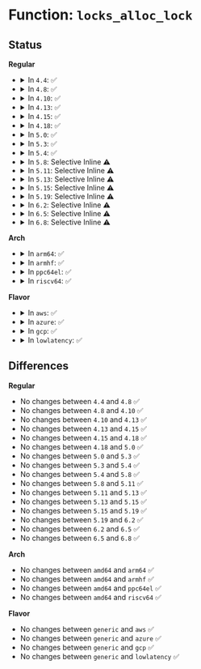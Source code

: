 # Function: <code>locks_alloc_lock</code>

## Status
<b>Regular</b>
<ul>
<li>
<details>
<summary>In <code>4.4</code>: ✅</summary>

```c
struct file_lock *locks_alloc_lock();
```

**Collision:** Unique Global

**Inline:** No

**Transformation:** False

**Instances:**

```
In fs/locks.c (ffffffff8125f730)
Location: fs/locks.c:256
Inline: False
Direct callers:
  - fs/locks.c:lease_alloc
  - fs/locks.c:__posix_lock_file
  - fs/locks.c:__posix_lock_file
  - fs/locks.c:flock_lock_inode
  - fs/locks.c:SyS_flock
  - fs/locks.c:fcntl_setlk
```
**Symbols:**

```
ffffffff8125f730-ffffffff8125f798: locks_alloc_lock (STB_GLOBAL)
```
</details>
</li>
<li>
<details>
<summary>In <code>4.8</code>: ✅</summary>

```c
struct file_lock *locks_alloc_lock();
```

**Collision:** Unique Global

**Inline:** No

**Transformation:** False

**Instances:**

```
In fs/locks.c (ffffffff8128b830)
Location: fs/locks.c:283
Inline: False
Direct callers:
  - fs/locks.c:fcntl_setlk
  - fs/locks.c:SyS_flock
  - fs/locks.c:posix_lock_inode
  - fs/locks.c:posix_lock_inode
  - fs/locks.c:flock_lock_inode
  - fs/locks.c:lease_alloc
```
**Symbols:**

```
ffffffff8128b830-ffffffff8128b898: locks_alloc_lock (STB_GLOBAL)
```
</details>
</li>
<li>
<details>
<summary>In <code>4.10</code>: ✅</summary>

```c
struct file_lock *locks_alloc_lock();
```

**Collision:** Unique Global

**Inline:** No

**Transformation:** False

**Instances:**

```
In fs/locks.c (ffffffff812a0630)
Location: fs/locks.c:293
Inline: False
Direct callers:
  - fs/locks.c:fcntl_setlk
  - fs/locks.c:SyS_flock
  - fs/locks.c:posix_lock_inode
  - fs/locks.c:posix_lock_inode
  - fs/locks.c:flock_lock_inode
  - fs/locks.c:lease_alloc
```
**Symbols:**

```
ffffffff812a0630-ffffffff812a0698: locks_alloc_lock (STB_GLOBAL)
```
</details>
</li>
<li>
<details>
<summary>In <code>4.13</code>: ✅</summary>

```c
struct file_lock *locks_alloc_lock();
```

**Collision:** Unique Global

**Inline:** No

**Transformation:** False

**Instances:**

```
In fs/locks.c (ffffffff812af470)
Location: fs/locks.c:293
Inline: False
Direct callers:
  - fs/locks.c:fcntl_setlk
  - fs/locks.c:SyS_flock
  - fs/locks.c:posix_lock_inode
  - fs/locks.c:posix_lock_inode
  - fs/locks.c:flock_lock_inode
  - fs/locks.c:lease_alloc
```
**Symbols:**

```
ffffffff812af470-ffffffff812af4dc: locks_alloc_lock (STB_GLOBAL)
```
</details>
</li>
<li>
<details>
<summary>In <code>4.15</code>: ✅</summary>

```c
struct file_lock *locks_alloc_lock();
```

**Collision:** Unique Global

**Inline:** No

**Transformation:** False

**Instances:**

```
In fs/locks.c (ffffffff812d2ef0)
Location: fs/locks.c:310
Inline: False
Direct callers:
  - fs/locks.c:fcntl_setlk
  - fs/locks.c:fcntl_getlk
  - fs/locks.c:SyS_flock
  - fs/locks.c:posix_lock_inode
  - fs/locks.c:posix_lock_inode
  - fs/locks.c:flock_lock_inode
  - fs/locks.c:lease_alloc
```
**Symbols:**

```
ffffffff812d2ef0-ffffffff812d2f5c: locks_alloc_lock (STB_GLOBAL)
```
</details>
</li>
<li>
<details>
<summary>In <code>4.18</code>: ✅</summary>

```c
struct file_lock *locks_alloc_lock();
```

**Collision:** Unique Global

**Inline:** No

**Transformation:** False

**Instances:**

```
In fs/locks.c (ffffffff812fd7e0)
Location: fs/locks.c:310
Inline: False
Direct callers:
  - fs/locks.c:fcntl_setlk
  - fs/locks.c:fcntl_getlk
  - fs/locks.c:__ia32_sys_flock
  - fs/locks.c:__x64_sys_flock
  - fs/locks.c:posix_lock_inode
  - fs/locks.c:posix_lock_inode
  - fs/locks.c:flock_lock_inode
  - fs/locks.c:lease_alloc
```
**Symbols:**

```
ffffffff812fd7e0-ffffffff812fd848: locks_alloc_lock (STB_GLOBAL)
```
</details>
</li>
<li>
<details>
<summary>In <code>5.0</code>: ✅</summary>

```c
struct file_lock *locks_alloc_lock();
```

**Collision:** Unique Global

**Inline:** No

**Transformation:** False

**Instances:**

```
In fs/locks.c (ffffffff81313060)
Location: fs/locks.c:342
Inline: False
Direct callers:
  - fs/locks.c:fcntl_setlk
  - fs/locks.c:fcntl_getlk
  - fs/locks.c:posix_lock_inode
  - fs/locks.c:posix_lock_inode
  - fs/locks.c:flock_lock_inode
  - fs/locks.c:lease_alloc
  - fs/locks.c:flock_make_lock
```
**Symbols:**

```
ffffffff81313060-ffffffff813130d4: locks_alloc_lock (STB_GLOBAL)
```
</details>
</li>
<li>
<details>
<summary>In <code>5.3</code>: ✅</summary>

```c
struct file_lock *locks_alloc_lock();
```

**Collision:** Unique Global

**Inline:** No

**Transformation:** False

**Instances:**

```
In fs/locks.c (ffffffff8133a860)
Location: fs/locks.c:343
Inline: False
Direct callers:
  - fs/locks.c:fcntl_setlk
  - fs/locks.c:fcntl_getlk
  - fs/locks.c:posix_lock_inode
  - fs/locks.c:posix_lock_inode
  - fs/locks.c:flock_lock_inode
  - fs/locks.c:lease_alloc
  - fs/locks.c:flock_make_lock
```
**Symbols:**

```
ffffffff8133a860-ffffffff8133a8df: locks_alloc_lock (STB_GLOBAL)
```
</details>
</li>
<li>
<details>
<summary>In <code>5.4</code>: ✅</summary>

```c
struct file_lock *locks_alloc_lock();
```

**Collision:** Unique Global

**Inline:** No

**Transformation:** False

**Instances:**

```
In fs/locks.c (ffffffff81352d90)
Location: fs/locks.c:344
Inline: False
Direct callers:
  - fs/locks.c:fcntl_setlk
  - fs/locks.c:fcntl_getlk
  - fs/locks.c:posix_lock_inode
  - fs/locks.c:posix_lock_inode
  - fs/locks.c:flock_lock_inode
  - fs/locks.c:lease_alloc
  - fs/locks.c:flock_make_lock
```
**Symbols:**

```
ffffffff81352d90-ffffffff81352e0f: locks_alloc_lock (STB_GLOBAL)
```
</details>
</li>
<li>
<details>
<summary>In <code>5.8</code>: Selective Inline ⚠️</summary>

```c
struct file_lock *locks_alloc_lock();
```

**Collision:** Unique Global

**Inline:** Selective

**Transformation:** False

**Instances:**

```
In fs/locks.c (ffffffff8139dccd)
Location: fs/locks.c:344
Inline: True
Inline callers:
  - fs/locks.c:fcntl_setlk
  - fs/locks.c:fcntl_getlk
  - fs/locks.c:posix_lock_inode
  - fs/locks.c:posix_lock_inode
  - fs/locks.c:flock_lock_inode
  - fs/locks.c:lease_alloc
```
**Symbols:**

```
ffffffff81399dd0-ffffffff81399e51: locks_alloc_lock (STB_GLOBAL)
```
</details>
</li>
<li>
<details>
<summary>In <code>5.11</code>: Selective Inline ⚠️</summary>

```c
struct file_lock *locks_alloc_lock();
```

**Collision:** Unique Global

**Inline:** Selective

**Transformation:** False

**Instances:**

```
In fs/locks.c (ffffffff813af67d)
Location: fs/locks.c:344
Inline: True
Inline callers:
  - fs/locks.c:fcntl_setlk
  - fs/locks.c:fcntl_getlk
  - fs/locks.c:posix_lock_inode
  - fs/locks.c:posix_lock_inode
  - fs/locks.c:flock_lock_inode
  - fs/locks.c:lease_alloc
```
**Symbols:**

```
ffffffff813ab8c0-ffffffff813ab941: locks_alloc_lock (STB_GLOBAL)
```
</details>
</li>
<li>
<details>
<summary>In <code>5.13</code>: Selective Inline ⚠️</summary>

```c
struct file_lock *locks_alloc_lock();
```

**Collision:** Unique Global

**Inline:** Selective

**Transformation:** False

**Instances:**

```
In fs/locks.c (ffffffff813b693d)
Location: fs/locks.c:344
Inline: True
Inline callers:
  - fs/locks.c:fcntl_setlk
  - fs/locks.c:fcntl_getlk
  - fs/locks.c:posix_lock_inode
  - fs/locks.c:posix_lock_inode
  - fs/locks.c:flock_lock_inode
  - fs/locks.c:lease_alloc
```
**Symbols:**

```
ffffffff813b2e10-ffffffff813b2e91: locks_alloc_lock (STB_GLOBAL)
```
</details>
</li>
<li>
<details>
<summary>In <code>5.15</code>: Selective Inline ⚠️</summary>

```c
struct file_lock *locks_alloc_lock();
```

**Collision:** Unique Global

**Inline:** Selective

**Transformation:** False

**Instances:**

```
In fs/locks.c (ffffffff8140663d)
Location: fs/locks.c:344
Inline: True
Inline callers:
  - fs/locks.c:fcntl_setlk
  - fs/locks.c:fcntl_getlk
  - fs/locks.c:posix_lock_inode
  - fs/locks.c:posix_lock_inode
  - fs/locks.c:flock_lock_inode
  - fs/locks.c:lease_alloc
```
**Symbols:**

```
ffffffff81402b00-ffffffff81402b81: locks_alloc_lock (STB_GLOBAL)
```
</details>
</li>
<li>
<details>
<summary>In <code>5.19</code>: Selective Inline ⚠️</summary>

```c
struct file_lock *locks_alloc_lock();
```

**Collision:** Unique Global

**Inline:** Selective

**Transformation:** False

**Instances:**

```
In fs/locks.c (ffffffff8147b13d)
Location: fs/locks.c:268
Inline: True
Inline callers:
  - fs/locks.c:fcntl_setlk
  - fs/locks.c:fcntl_getlk
  - fs/locks.c:__do_sys_flock
  - fs/locks.c:fcntl_setlease
  - fs/locks.c:__break_lease
  - fs/locks.c:posix_lock_inode
  - fs/locks.c:posix_lock_inode
  - fs/locks.c:flock_lock_inode
```
**Symbols:**

```
ffffffff81477570-ffffffff814775f1: locks_alloc_lock (STB_GLOBAL)
```
</details>
</li>
<li>
<details>
<summary>In <code>6.2</code>: Selective Inline ⚠️</summary>

```c
struct file_lock *locks_alloc_lock();
```

**Collision:** Unique Global

**Inline:** Selective

**Transformation:** False

**Instances:**

```
In fs/locks.c (ffffffff8150dcbd)
Location: fs/locks.c:268
Inline: True
Inline callers:
  - fs/locks.c:fcntl_setlk
  - fs/locks.c:fcntl_getlk
  - fs/locks.c:fcntl_setlease
  - fs/locks.c:__break_lease
  - fs/locks.c:posix_lock_inode
  - fs/locks.c:posix_lock_inode
  - fs/locks.c:flock_lock_inode
```
**Symbols:**

```
ffffffff81509da0-ffffffff81509e21: locks_alloc_lock (STB_GLOBAL)
```
</details>
</li>
<li>
<details>
<summary>In <code>6.5</code>: Selective Inline ⚠️</summary>

```c
struct file_lock *locks_alloc_lock();
```

**Collision:** Unique Global

**Inline:** Selective

**Transformation:** False

**Instances:**

```
In fs/locks.c (ffffffff8154549d)
Location: fs/locks.c:269
Inline: True
Inline callers:
  - fs/locks.c:fcntl_setlk
  - fs/locks.c:fcntl_getlk
  - fs/locks.c:fcntl_setlease
  - fs/locks.c:__break_lease
  - fs/locks.c:posix_lock_inode
  - fs/locks.c:posix_lock_inode
  - fs/locks.c:flock_lock_inode
```
**Symbols:**

```
ffffffff81541520-ffffffff815415a1: locks_alloc_lock (STB_GLOBAL)
```
</details>
</li>
<li>
<details>
<summary>In <code>6.8</code>: Selective Inline ⚠️</summary>

```c
struct file_lock *locks_alloc_lock();
```

**Collision:** Unique Global

**Inline:** Selective

**Transformation:** False

**Instances:**

```
In fs/locks.c (ffffffff8157a9fd)
Location: fs/locks.c:268
Inline: True
Inline callers:
  - fs/locks.c:fcntl_setlk
  - fs/locks.c:fcntl_getlk
  - fs/locks.c:fcntl_setlease
  - fs/locks.c:__break_lease
  - fs/locks.c:posix_lock_inode
  - fs/locks.c:posix_lock_inode
  - fs/locks.c:flock_lock_inode
```
**Symbols:**

```
ffffffff81576a00-ffffffff81576a81: locks_alloc_lock (STB_GLOBAL)
```
</details>
</li>
</ul>
<b>Arch</b>
<ul>
<li>
<details>
<summary>In <code>arm64</code>: ✅</summary>

```c
struct file_lock *locks_alloc_lock();
```

**Collision:** Unique Global

**Inline:** No

**Transformation:** False

**Instances:**

```
In fs/locks.c (ffff8000104147f8)
Location: fs/locks.c:344
Inline: False
Direct callers:
  - fs/locks.c:fcntl_setlk
  - fs/locks.c:fcntl_getlk
  - fs/locks.c:posix_lock_inode
  - fs/locks.c:posix_lock_inode
  - fs/locks.c:flock_lock_inode
  - fs/locks.c:lease_alloc
  - fs/locks.c:flock_make_lock
```
**Symbols:**

```
ffff8000104147f8-ffff800010414874: locks_alloc_lock (STB_GLOBAL)
```
</details>
</li>
<li>
<details>
<summary>In <code>armhf</code>: ✅</summary>

```c
struct file_lock *locks_alloc_lock();
```

**Collision:** Unique Global

**Inline:** No

**Transformation:** False

**Instances:**

```
In fs/locks.c (c05e12e4)
Location: fs/locks.c:344
Inline: False
Direct callers:
  - fs/locks.c:fcntl_setlk64
  - fs/locks.c:fcntl_getlk64
  - fs/locks.c:fcntl_setlk
  - fs/locks.c:fcntl_getlk
  - fs/locks.c:posix_lock_inode
  - fs/locks.c:posix_lock_inode
  - fs/locks.c:flock_lock_inode
  - fs/locks.c:lease_alloc
  - fs/locks.c:flock_make_lock
```
**Symbols:**

```
c05e12e4-c05e1364: locks_alloc_lock (STB_GLOBAL)
```
</details>
</li>
<li>
<details>
<summary>In <code>ppc64el</code>: ✅</summary>

```c
struct file_lock *locks_alloc_lock();
```

**Collision:** Unique Global

**Inline:** No

**Transformation:** False

**Instances:**

```
In fs/locks.c (c000000000523ab0)
Location: fs/locks.c:344
Inline: False
Direct callers:
  - fs/locks.c:fcntl_setlk
  - fs/locks.c:fcntl_getlk
  - fs/locks.c:posix_lock_inode
  - fs/locks.c:posix_lock_inode
  - fs/locks.c:flock_lock_inode
  - fs/locks.c:lease_alloc
  - fs/locks.c:flock_make_lock
```
**Symbols:**

```
c000000000523ab0-c000000000523b50: locks_alloc_lock (STB_GLOBAL)
```
</details>
</li>
<li>
<details>
<summary>In <code>riscv64</code>: ✅</summary>

```c
struct file_lock *locks_alloc_lock();
```

**Collision:** Unique Global

**Inline:** No

**Transformation:** False

**Instances:**

```
In fs/locks.c (ffffffe0002bc544)
Location: fs/locks.c:344
Inline: False
Direct callers:
  - fs/locks.c:fcntl_setlk
  - fs/locks.c:fcntl_getlk
  - fs/locks.c:posix_lock_inode
  - fs/locks.c:posix_lock_inode
  - fs/locks.c:flock_lock_inode
  - fs/locks.c:lease_alloc
  - fs/locks.c:flock_make_lock
```
**Symbols:**

```
ffffffe0002bc544-ffffffe0002bc5ba: locks_alloc_lock (STB_GLOBAL)
```
</details>
</li>
</ul>
<b>Flavor</b>
<ul>
<li>
<details>
<summary>In <code>aws</code>: ✅</summary>

```c
struct file_lock *locks_alloc_lock();
```

**Collision:** Unique Global

**Inline:** No

**Transformation:** False

**Instances:**

```
In fs/locks.c (ffffffff8134b370)
Location: fs/locks.c:344
Inline: False
Direct callers:
  - fs/locks.c:fcntl_setlk
  - fs/locks.c:fcntl_getlk
  - fs/locks.c:posix_lock_inode
  - fs/locks.c:posix_lock_inode
  - fs/locks.c:flock_lock_inode
  - fs/locks.c:lease_alloc
  - fs/locks.c:flock_make_lock
```
**Symbols:**

```
ffffffff8134b370-ffffffff8134b3ef: locks_alloc_lock (STB_GLOBAL)
```
</details>
</li>
<li>
<details>
<summary>In <code>azure</code>: ✅</summary>

```c
struct file_lock *locks_alloc_lock();
```

**Collision:** Unique Global

**Inline:** No

**Transformation:** False

**Instances:**

```
In fs/locks.c (ffffffff8133c050)
Location: fs/locks.c:344
Inline: False
Direct callers:
  - fs/locks.c:fcntl_setlk
  - fs/locks.c:fcntl_getlk
  - fs/locks.c:posix_lock_inode
  - fs/locks.c:posix_lock_inode
  - fs/locks.c:flock_lock_inode
  - fs/locks.c:lease_alloc
  - fs/locks.c:flock_make_lock
```
**Symbols:**

```
ffffffff8133c050-ffffffff8133c0cf: locks_alloc_lock (STB_GLOBAL)
```
</details>
</li>
<li>
<details>
<summary>In <code>gcp</code>: ✅</summary>

```c
struct file_lock *locks_alloc_lock();
```

**Collision:** Unique Global

**Inline:** No

**Transformation:** False

**Instances:**

```
In fs/locks.c (ffffffff81348e40)
Location: fs/locks.c:344
Inline: False
Direct callers:
  - fs/locks.c:fcntl_setlk
  - fs/locks.c:fcntl_getlk
  - fs/locks.c:posix_lock_inode
  - fs/locks.c:posix_lock_inode
  - fs/locks.c:flock_lock_inode
  - fs/locks.c:lease_alloc
  - fs/locks.c:flock_make_lock
```
**Symbols:**

```
ffffffff81348e40-ffffffff81348ebf: locks_alloc_lock (STB_GLOBAL)
```
</details>
</li>
<li>
<details>
<summary>In <code>lowlatency</code>: ✅</summary>

```c
struct file_lock *locks_alloc_lock();
```

**Collision:** Unique Global

**Inline:** No

**Transformation:** False

**Instances:**

```
In fs/locks.c (ffffffff8135c270)
Location: fs/locks.c:344
Inline: False
Direct callers:
  - fs/locks.c:fcntl_setlk
  - fs/locks.c:fcntl_getlk
  - fs/locks.c:posix_lock_inode
  - fs/locks.c:posix_lock_inode
  - fs/locks.c:flock_lock_inode
  - fs/locks.c:lease_alloc
  - fs/locks.c:flock_make_lock
```
**Symbols:**

```
ffffffff8135c270-ffffffff8135c2ef: locks_alloc_lock (STB_GLOBAL)
```
</details>
</li>
</ul>

## Differences
<b>Regular</b>
<ul>
<li>
No changes between <code>4.4</code> and <code>4.8</code> ✅
</li>
<li>
No changes between <code>4.8</code> and <code>4.10</code> ✅
</li>
<li>
No changes between <code>4.10</code> and <code>4.13</code> ✅
</li>
<li>
No changes between <code>4.13</code> and <code>4.15</code> ✅
</li>
<li>
No changes between <code>4.15</code> and <code>4.18</code> ✅
</li>
<li>
No changes between <code>4.18</code> and <code>5.0</code> ✅
</li>
<li>
No changes between <code>5.0</code> and <code>5.3</code> ✅
</li>
<li>
No changes between <code>5.3</code> and <code>5.4</code> ✅
</li>
<li>
No changes between <code>5.4</code> and <code>5.8</code> ✅
</li>
<li>
No changes between <code>5.8</code> and <code>5.11</code> ✅
</li>
<li>
No changes between <code>5.11</code> and <code>5.13</code> ✅
</li>
<li>
No changes between <code>5.13</code> and <code>5.15</code> ✅
</li>
<li>
No changes between <code>5.15</code> and <code>5.19</code> ✅
</li>
<li>
No changes between <code>5.19</code> and <code>6.2</code> ✅
</li>
<li>
No changes between <code>6.2</code> and <code>6.5</code> ✅
</li>
<li>
No changes between <code>6.5</code> and <code>6.8</code> ✅
</li>
</ul>
<b>Arch</b>
<ul>
<li>
No changes between <code>amd64</code> and <code>arm64</code> ✅
</li>
<li>
No changes between <code>amd64</code> and <code>armhf</code> ✅
</li>
<li>
No changes between <code>amd64</code> and <code>ppc64el</code> ✅
</li>
<li>
No changes between <code>amd64</code> and <code>riscv64</code> ✅
</li>
</ul>
<b>Flavor</b>
<ul>
<li>
No changes between <code>generic</code> and <code>aws</code> ✅
</li>
<li>
No changes between <code>generic</code> and <code>azure</code> ✅
</li>
<li>
No changes between <code>generic</code> and <code>gcp</code> ✅
</li>
<li>
No changes between <code>generic</code> and <code>lowlatency</code> ✅
</li>
</ul>
